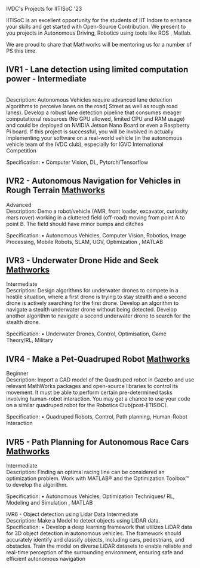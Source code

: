 
IVDC's Projects for IITISoC '23

 IITISoC is an excellent opportunity for the students of IIT Indore to enhance your skills and get started with Open-Source Contribution.
 We present to you projects in Autonomous Driving, Robotics using tools like ROS , Matlab.
 
 We are proud to share that Mathworks will be mentoring us for a number of PS this time.
 
## **IVR1 - Lane detection using limited computation power - Intermediate**
<br>
Description: Autonomous Vehicles require advanced lane detection algorithms to
perceive lanes on the road( Street as well as rough road lanes). Develop a robust
lane detection pipeline that consumes meager computational resources (No GPU
allowed, limited CPU and RAM usage) and could be deployed on NVIDIA Jetson
Nano Board or even a Raspberry Pi board. If this project is successful, you will
be involved in actually implementing your software on a real-world vehicle (in the
autonomous vehicle team of the IVDC club), especially for IGVC International
Competition

Specification:
• Computer Vision, DL, Pytorch/Tensorflow

## **IVR2 - Autonomous Navigation for Vehicles in Rough Terrain** [Mathworks](https://github.com/mathworks/MathWorks-Excellence-in-Innovation/tree/main/projects/Autonomous%20Navigation%20for%20Vehicles%20in%20Rough%20Terrain)

Advanced <br>
Description: Demo a robot/vehicle (AMR, front loader, excavator, curiosity mars
rover) working in a cluttered field (off-road) moving from point A to point B. The
field should have minor bumps and ditches

Specification:
• Autonomous Vehicles, Computer Vision, Robotics, Image Processing, Mobile
Robots, SLAM, UGV, Optimization , MATLAB

## **IVR3 - Underwater Drone Hide and Seek** [Mathworks](https://github.com/mathworks/MathWorks-Excellence-in-Innovation/tree/main/projects/Underwater%20Drone%20Hide%20and%20Seek)

Intermediate<br>
Description: Design algorithms for underwater drones to compete in a hostile
situation, where a first drone is trying to stay stealth and a second drone is actively
searching for the first drone. Develop an algorithm to navigate a stealth underwater
drone without being detected. Develop another algorithm to navigate a second
underwater drone to search for the stealth drone.

Specification:
• Underwater Drones, Control, Optimisation, Game Theory/RL, Military

## **IVR4 - Make a Pet-Quadruped Robot**  [Mathworks](https://github.com/chvmp/champ)

Beginner<br>
Description: Import a CAD model of the Quadruped robot in Gazebo and use
relevant MathWorks packages and open-source libraries to control its movement.
It must be able to perform certain pre-determined tasks involving human-robot
interaction. You may get a chance to use your code on a similar quadruped robot
for the Robotics Club(post-IITISOC).

Specification:
• Quadruped Robots, Control, Path planning, Human-Robot Interaction

## **IVR5 - Path Planning for Autonomous Race Cars**  [Mathworks](https://github.com/mathworks/MathWorks-Excellence-in-Innovation/tree/main/projects/Path%20Planning%20for%20Autonomous%20Race%20Cars)

Intermediate<br>
Description: Finding an optimal racing line can be considered an optimization
problem. Work with MATLAB® and the Optimization Toolbox™ to develop the
algorithm.

Specification:
• Autonomous Vehicles, Optimization Techniques/ RL, Modeling and Simulation
, MATLAB


IVR6 - Object detection using Lidar Data Intermediate<br>
Description: Make a Model to detect objects using LIDAR data.
<br>
Specification:
• Develop a deep learning framework that utilizes LiDAR data for 3D object
detection in autonomous vehicles. The framework should accurately identify
and classify objects, including cars, pedestrians, and obstacles. Train the model
on diverse LiDAR datasets to enable reliable and real-time perception of the
surrounding environment, ensuring safe and efficient autonomous navigation
